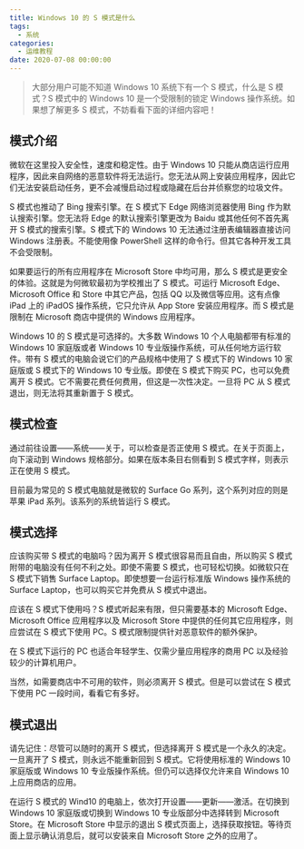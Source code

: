 ```yaml
---
title: Windows 10 的 S 模式是什么
tags:
  - 系统
categories:
  - 运维教程
date: 2020-07-08 00:00:00
---
```


> 大部分用户可能不知道 Windows 10 系统下有一个 S 模式，什么是 S 模式？S 模式中的 Windows 10 是一个受限制的锁定 Windows 操作系统。如果想了解更多 S 模式，不妨看看下面的详细内容吧！

<!-- more -->

## 模式介绍

微软在这里投入安全性，速度和稳定性。由于 Windows 10 只能从商店运行应用程序，因此来自网络的恶意软件将无法运行。您无法从网上安装应用程序，因此它们无法安装启动任务，更不会减慢启动过程或隐藏在后台并侦察您的垃圾文件。

S 模式也推动了 Bing 搜索引擎。在 S 模式下 Edge 网络浏览器使用 Bing 作为默认搜索引擎。您无法将 Edge 的默认搜索引擎更改为 Baidu 或其他任何不首先离开 S 模式的搜索引擎。S 模式下的 Windows 10 无法通过注册表编辑器直接访问 Windows 注册表。不能使用像 PowerShell 这样的命令行。但其它各种开发工具不会受限制。

如果要运行的所有应用程序在 Microsoft Store 中均可用，那么 S 模式是更安全的体验。这就是为何微软最初为学校推出了 S 模式。可运行 Microsoft Edge、Microsoft Office 和 Store 中其它产品，包括 QQ 以及微信等应用。这有点像 iPad 上的 iPadOS 操作系统，它只允许从 App Store 安装应用程序。而 S 模式是限制在 Microsoft 商店中提供的 Windows 应用程序。

Windows 10 的 S 模式是可选择的。大多数 Windows 10 个人电脑都带有标准的 Windows 10 家庭版或者 Windows 10 专业版操作系统，可从任何地方运行软件。带有 S 模式的电脑会说它们的产品规格中使用了 S 模式下的 Windows 10 家庭版或 S 模式下的 Windows 10 专业版。即使在 S 模式下购买 PC，也可以免费离开 S 模式。它不需要花费任何费用，但这是一次性决定。一旦将 PC 从 S 模式退出，则无法将其重新置于 S 模式。

## 模式检查

通过前往设置——系统——关于，可以检查是否正使用 S 模式。在关于页面上，向下滚动到 Windows 规格部分。如果在版本条目右侧看到 S 模式字样，则表示正在使用 S 模式。

目前最为常见的 S 模式电脑就是微软的 Surface Go 系列，这个系列对应的则是苹果 iPad 系列。该系列的系统皆运行 S 模式。

## 模式选择

应该购买带 S 模式的电脑吗？因为离开 S 模式很容易而且自由，所以购买 S 模式附带的电脑没有任何不利之处。即使不需要 S 模式，也可轻松切换。如微软只在 S 模式下销售 Surface Laptop。即使想要一台运行标准版 Windows 操作系统的 Surface Laptop，也可以购买它并免费从 S 模式中退出。

应该在 S 模式下使用吗？S 模式听起来有限，但只需要基本的 Microsoft Edge、Microsoft Office 应用程序以及 Microsoft Store 中提供的任何其它应用程序，则应尝试在 S 模式下使用 PC。S 模式限制提供针对恶意软件的额外保护。

在 S 模式下运行的 PC 也适合年轻学生、仅需少量应用程序的商用 PC 以及经验较少的计算机用户。

当然，如需要商店中不可用的软件，则必须离开 S 模式。但是可以尝试在 S 模式下使用 PC 一段时间，看看它有多好。

## 模式退出

请先记住：尽管可以随时的离开 S 模式，但选择离开 S 模式是一个永久的决定。一旦离开了 S 模式，则永远不能重新回到 S 模式。它将使用标准的 Windows 10 家庭版或 Windows 10 专业版操作系统。但仍可以选择仅允许来自 Windows 10 上应用商店的应用。

在运行 S 模式的 Wind10 的电脑上，依次打开设置——更新——激活。在切换到 Windows 10 家庭版或切换到 Windows 10 专业版部分中选择转到 Microsoft Store。在 Microsoft Store 中显示的退出 S 模式页面上，选择获取按钮。等待页面上显示确认消息后，就可以安装来自 Microsoft Store 之外的应用了。